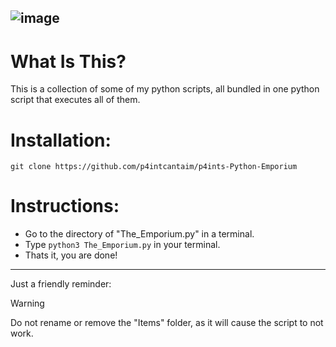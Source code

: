 ![image](https://github.com/user-attachments/assets/63ce7b91-e271-4312-855c-b37e8dd64de5)
----------------------------------
# What Is This?
This is a collection of some of my python scripts, all bundled in one python script that executes all of them.

# Installation:
```git clone https://github.com/p4intcantaim/p4ints-Python-Emporium```

# Instructions:
- Go to the directory of "The_Emporium.py" in a terminal.
- Type ```python3 The_Emporium.py``` in your terminal.
- Thats it, you are done!
----------------------------------
Just a friendly reminder:

> [!WARNING]
> Do not rename or remove the "Items" folder, as it will cause the script to not work.
